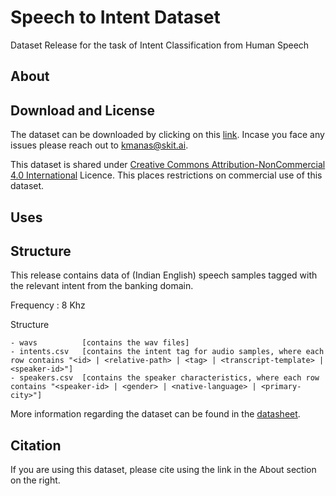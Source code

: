 # Speech to Intent Dataset
Dataset Release for the task of Intent Classification from Human Speech

## About



## Download and License

The dataset can be downloaded by clicking on this [link](). Incase you face any issues please reach out to kmanas@skit.ai.

This dataset is shared under [Creative Commons Attribution-NonCommercial 4.0 International](https://creativecommons.org/licenses/by-nc/4.0/) Licence. This places restrictions on commercial use of this dataset.

## Uses



## Structure

This release contains data of (Indian English) speech samples tagged with the relevant intent from the banking domain.

Frequency : 8 Khz

Structure

```
- wavs          [contains the wav files]
- intents.csv   [contains the intent tag for audio samples, where each row contains "<id> | <relative-path> | <tag> | <transcript-template> | <speaker-id>"]
- speakers.csv  [contains the speaker characteristics, where each row contains "<speaker-id> | <gender> | <native-language> | <primary-city>"]

```

More information regarding the dataset can be found in the [datasheet](./datasheet.md).

## Citation

If you are using this dataset, please cite using the link in the About section on the right.
